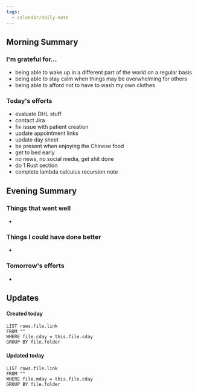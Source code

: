 ```yaml
---
tags:
  - calendar/daily-note
---
```


## Morning Summary

### I'm grateful for...

- being able to wake up in a different part of the world on a regular basis
- being able to stay calm when things may be overwhelming for others
- being able to afford not to have to wash my own clothes

### Today's efforts

- evaluate DHL stuff
- contact Jira
- fix issue with patient creation
- update appointment links
- update day sheet
- be present when enjoying the Chinese food
- get to bed early
- no news, no social media, get shit done
- do 1 Rust section
- complete lambda calculus recursion note

## Evening Summary

### Things that went well

-

### Things I could have done better

-

### Tomorrow's efforts

-

## Updates

#### Created today

```dataview
LIST rows.file.link
FROM ""
WHERE file.cday = this.file.cday
GROUP BY file.folder
```

#### Updated today

```dataview
LIST rows.file.link
FROM ""
WHERE file.mday = this.file.cday
GROUP BY file.folder
```
